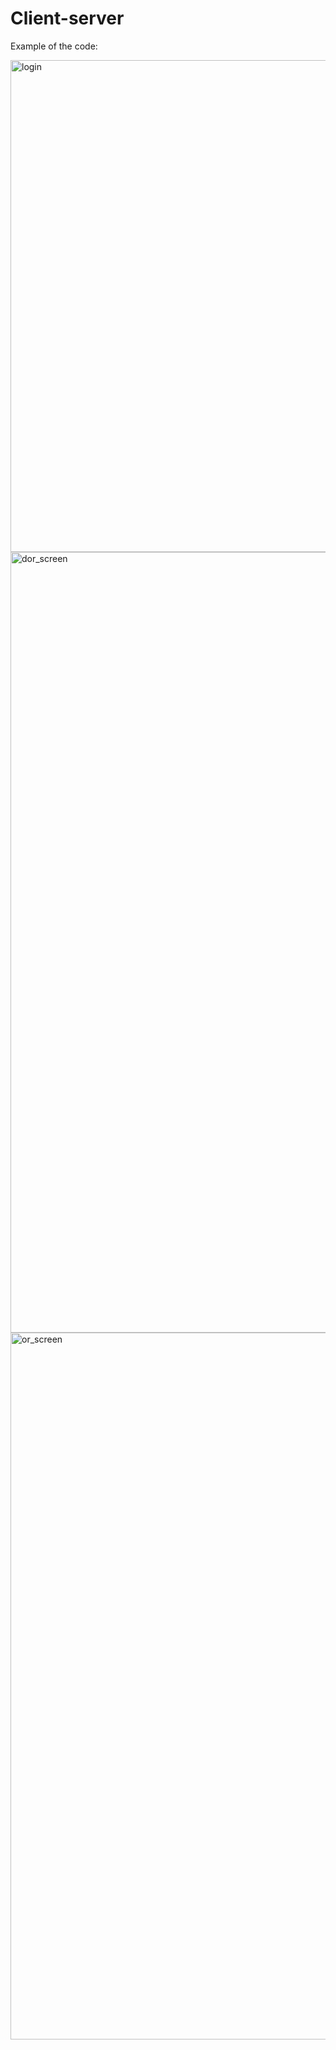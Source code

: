 # Client-server
Example of the code:

<img width="787" alt="login" src="https://github.com/user-attachments/assets/75740f21-60ff-49ee-b59d-17bb91a5df72">
<img width="1249" alt="dor_screen" src="https://github.com/user-attachments/assets/65709c15-cb65-4b41-a66a-8d4b8762b98b">
<img width="1131" alt="or_screen" src="https://github.com/user-attachments/assets/0a9e5131-ad3f-4500-aee3-8cb9f23e1714">

